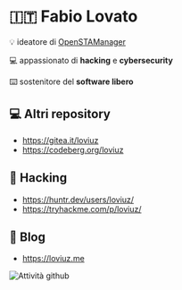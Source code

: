 # :it: Fabio Lovato

💡 ideatore di [OpenSTAManager](https://github.com/devcode-it/openstamanager)

💻 appassionato di **hacking** e **cybersecurity**

⌨️ sostenitore del **software libero**

## 💻 Altri repository
- https://gitea.it/loviuz
- https://codeberg.org/loviuz

## 🥷 Hacking
- https://huntr.dev/users/loviuz/
- https://tryhackme.com/p/loviuz/

## 📖 Blog
- https://loviuz.me


![Attività github](https://github-readme-stats.vercel.app/api?username=loviuz&show_icons=true&theme=tokyonight)
